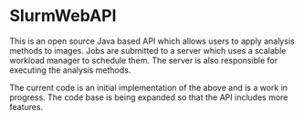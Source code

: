 # SlurmWebAPI
This is an open source Java based API which allows users to apply analysis methods to images.
Jobs are submitted to a server which uses a scalable workload manager to schedule them.
The server is also responsible for executing the analysis methods.

The current code is an initial implementation of the above and is a work in progress. 
The code base is being expanded so that the API includes more features.

